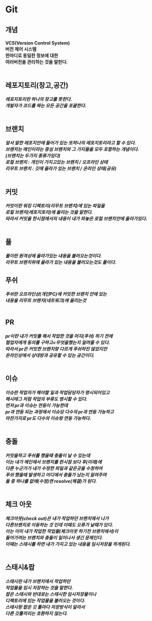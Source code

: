 # Git

## 개념
#### VCS(Version Control System)<br>버전 제어 시스템<br>한마디로 동일한 정보에 대한<br>여러버전을 관리하는 것을 말한다.<br><br>

## 레포지토리(창고,공간)
##### 레포지토리란 하나의 창고를 뜻한다.<BR>개발자가 코드를 짜는 모든 공간을 포괄한다.<br><br>

## 브랜치
##### 앞서 말한 레포지안에 들어가 있는 또하나의 레포지토리라고 할 수 있다.<br>브랜치는 메인이라는 중심 브랜치와 그 가지들을 모두 포함하는 개념이다.<br>(브랜치는 두가지 종류가있다)<br>로컬 브랜치 : 개인이 가지고있는 브랜치 / 오프라인 상태<br>리무트 브랜치 : 깃에 올라가 있는 브랜치 / 온라인 상태(공유)<br><br>

## 커밋
##### 커밋이란 워킹 디렉토리(리무트 브랜치)에 있는 파일을 <br>로컬 브랜치(레포지토리)에 올리는 것을 말한다.<br>따라서 커밋을 한시점에서의 내용이 내가 파놓은 로컬 브랜치안에 올라가있다.<br><br>

## 풀
##### 풀이란 원격상에 올라가있는 내용을 불러오는것이다.<br>리무트 브랜치위에 올라가 있는 내용을 불러오는것도 풀이다.
## 푸쉬
##### 푸쉬란 오프라인상(개인PC)에 커밋한 브랜치 안에 있는<br>내용을 리무트 브랜치(네트워크)에 올리는것<br><br>

## PR
##### pr이란 내가 커밋를 해서 작업한 것을 머지(푸쉬) 하기 전에 <br>협업자에게  동의를 구하고<무엇을했는지 알려줄 수 있다.<br>따라서 pr은 커밋한 브랜치랑 다르게 푸쉬하진 않았지만 <br>온라인상에서 상대방과 공유할 수 있는 공간이다.<br><br>

## 이슈
##### 이슈란 작업자가 해야할 일과 작업담당자가 명시되어있고<br>해시태그 처럼 작업의 부류도 명시할 수 있다.<br>먼저 pr과 이슈는 연동이 가능한데<br>pr과 연동 되는 과정에서 이슈당 다수의 pr과 연동 가능하고<br>마찬가지로 pr도 다수의 이슈랑 연동 가능하다.<br><br>

## 충돌
##### 커밋을하고 푸쉬를 했을때 충돌이 날 수 있는데<br>이는 내가 메인에서 브랜치를 판시점 보다 후(미래)에<br>다른 누군가가 내가 수정한 파일과 같은곳을 수정하여 <br>푸쉬 했을때 발생하고 어디에서 충돌가 났는지 알려주며<br>둘 중 하나를 없애(수정)면 resolve(해결)가 된다.<br><br>

## 체크 아웃
##### 체크아웃(check out)은 내가 작업하던 브랜치에서 나가<br>다른브랜치로 이동하는 것 인데 이때도 오류가 날때가 있다.<br>이는 이미 내가 작업한 작업물(체크아웃 하기전 브랜치에서)이<br>들어가려는 브랜치와 충돌이 일어나서 생긴 문제인다. <br>이때는 스태시를 하면 내가 가지고 있는 내용을 임시저장을 하게된다.<br><br>

## 스태시&팝
##### 스태시란 내가 브랜치에서 작업하던<br>작업물을 임시 저장하는 것을 말한다.<br>팝은 스태시와 반대로는 스태시한 임시저장물이나<br>디렉토리에 있는 작업물을 불러오는 것이다.<br>스태시랑 팝은 깃 툴마다 저장방식이 달라서<br>다른 깃툴끼리는 호환하지 않는다.